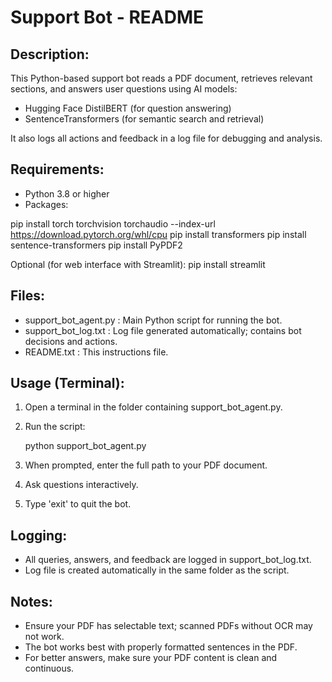 Support Bot - README
====================

Description:
------------
This Python-based support bot reads a PDF document, retrieves relevant sections,
and answers user questions using AI models:
- Hugging Face DistilBERT (for question answering)
- SentenceTransformers (for semantic search and retrieval)

It also logs all actions and feedback in a log file for debugging and analysis.

Requirements:
-------------
- Python 3.8 or higher
- Packages:

pip install torch torchvision torchaudio --index-url https://download.pytorch.org/whl/cpu
pip install transformers
pip install sentence-transformers
pip install PyPDF2

Optional (for web interface with Streamlit):
pip install streamlit

Files:
------
- support_bot_agent.py : Main Python script for running the bot.
- support_bot_log.txt  : Log file generated automatically; contains bot decisions and actions.
- README.txt           : This instructions file.

Usage (Terminal):
-----------------
1. Open a terminal in the folder containing support_bot_agent.py.
2. Run the script:

    python support_bot_agent.py

3. When prompted, enter the full path to your PDF document.
4. Ask questions interactively.
5. Type 'exit' to quit the bot.

Logging:
--------
- All queries, answers, and feedback are logged in support_bot_log.txt.
- Log file is created automatically in the same folder as the script.

Notes:
------
- Ensure your PDF has selectable text; scanned PDFs without OCR may not work.
- The bot works best with properly formatted sentences in the PDF.
- For better answers, make sure your PDF content is clean and continuous.
